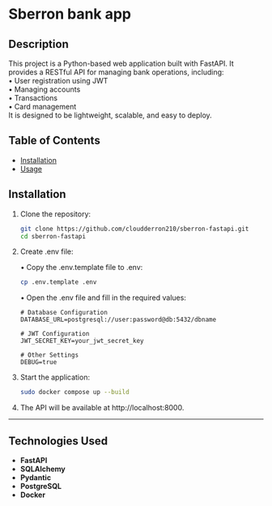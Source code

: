 # Sberron bank app


## Description
This project is a Python-based web application built with FastAPI. It provides a RESTful API for managing bank operations, including:  
• User registration using JWT  
• Managing accounts  
• Transactions  
• Card management  
It is designed to be lightweight, scalable, and easy to deploy.

## Table of Contents
- [Installation](#installation)
- [Usage](#usage)

## Installation
1. Clone the repository:
   ```bash
   git clone https://github.com/cloudderron210/sberron-fastapi.git
   cd sberron-fastapi
   ```
   
2.  Create .env file:

    • Copy the .env.template file to .env:
    ```bash
    cp .env.template .env

    ```
    • Open the .env file and fill in the required values:

    ```env
    # Database Configuration
    DATABASE_URL=postgresql://user:password@db:5432/dbname

    # JWT Configuration
    JWT_SECRET_KEY=your_jwt_secret_key

    # Other Settings
    DEBUG=true
    ```
    
3. Start the application:
    
   ```bash
   sudo docker compose up --build
   ```
   
4. The API will be available at http://localhost:8000.
   
---

## Technologies Used
- **FastAPI**
- **SQLAlchemy**
- **Pydantic**
- **PostgreSQL** 
- **Docker** 



    


